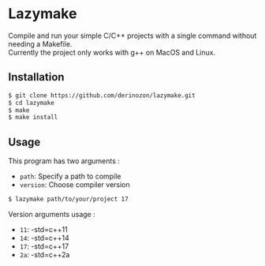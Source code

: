 # Lazymake
Compile and run your simple C/C++ projects with a single command without needing a Makefile.<br/>
Currently the project only works with g++ on MacOS and Linux.

Installation
------------

``` bash
$ git clone https://github.com/derinozon/lazymake.git
$ cd lazymake
$ make
$ make install
```
Usage
--------

This program has two arguments :

- `path`: Specify a path to compile
- `version`: Choose compiler version

``` bash
$ lazymake path/to/your/project 17
```

Version arguments usage :
- `11`: -std=c++11
- `14`: -std=c++14
- `17`: -std=c++17
- `2a`: -std=c++2a